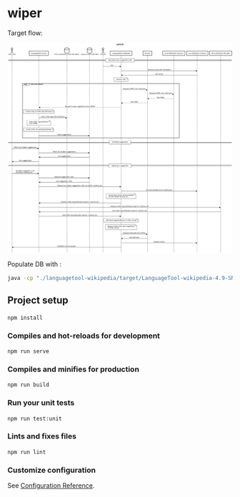 # wiper

Target flow:

![alt text](sequence%20diagram.png "Target flow")

Populate DB with :
```bash
java -cp "./languagetool-wikipedia/target/LanguageTool-wikipedia-4.9-SNAPSHOT/LanguageTool-wikipedia-4.9-SNAPSHOT/languagetool-wikipedia.jar:/home/bruno/.m2/repository/org/mariadb/jdbc/mariadb-java-client/2.5.1/mariadb-java-client-2.5.1.jar" org.languagetool.dev.dumpcheck.SentenceSourceChecker --languagemodel nwords-fr/ -f ~/Documents/frwiki-20200101-pages-articles-multistream1.xml -l fr -d db.properties
```

## Project setup
```
npm install
```

### Compiles and hot-reloads for development
```
npm run serve
```

### Compiles and minifies for production
```
npm run build
```

### Run your unit tests
```
npm run test:unit
```

### Lints and fixes files
```
npm run lint
```

### Customize configuration
See [Configuration Reference](https://cli.vuejs.org/config/).
